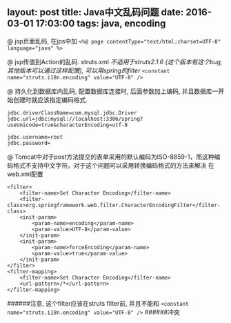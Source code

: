 layout: post
title: Java中文乱码问题
date: 2016-03-01 17:03:00
tags: java, encoding
---

@ jsp页面乱码, 在jps中加
`<%@ page contentType="text/html;charset=UTF-8" language="java" %>`

@ jsp传值到Action的乱码.
struts.xml
*不适用于struts2.1.6 (这个版本有这个bug, 其他版本可以通过这样配置), 可以用spring的filter*
`<constant name="struts.i18n.encoding" value="UTF-8" />`

@ 持久化到数据库内乱码,
配置数据库连接时, 后面参数加上编码, 并且数据库一开始创建时就应该指定编码格式.
```
jdbc.driverClassName=com.mysql.jdbc.Driver
jdbc.url=jdbc:mysql://localhost:3306/spring?useUnicode=true&characterEncoding=utf-8

jdbc.username=root
jdbc.password=
```

@ Tomcat中对于post方法提交的表单采用的默认编码为ISO-8859-1，而这种编码格式不支持中文字符。对于这个问题可以采用转换编码格式的方法来解决
在web.xml配置
```
<filter>
    <filter-name>Set Character Encoding</filter-name>
    <filter-class>org.springframework.web.filter.CharacterEncodingFilter</filter-class>
    <init-param>
        <param-name>encoding</param-name>
        <param-value>UTF-8</param-value>
    </init-param>
    <init-param>
        <param-name>forceEncoding</param-name>
        <param-value>true</param-value>
    </init-param>
</filter>
<filter-mapping>
    <filter-name>Set Character Encoding</filter-name>
    <url-pattern>/*</url-pattern>
</filter-mapping>
```

######注意, 这个filter应该在struts filter前, 并且不能和
`<constant name="struts.i18n.encoding" value="UTF-8" />`
######冲突